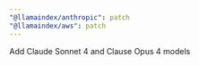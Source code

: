 ```yaml
---
"@llamaindex/anthropic": patch
"@llamaindex/aws": patch
---
```


Add Claude Sonnet 4 and Clause Opus 4 models
